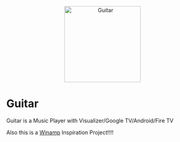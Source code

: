 <p align="center">
	<img src="Guitar.png" width="200" height="200" alt="Guitar">  
</p>

# Guitar
Guitar is a Music Player with Visualizer/Google TV/Android/Fire TV

Also this is a [Winamp](https://winamp.com) Inspiration Project!!!!
